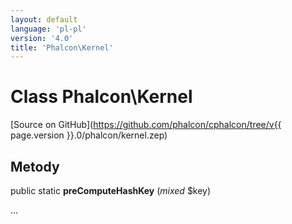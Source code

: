 ```yaml
---
layout: default
language: 'pl-pl'
version: '4.0'
title: 'Phalcon\Kernel'
---
```

# Class **Phalcon\Kernel**

[Source on GitHub](https://github.com/phalcon/cphalcon/tree/v{{ page.version }}.0/phalcon/kernel.zep)

## Metody

public static **preComputeHashKey** (*mixed* $key)

...